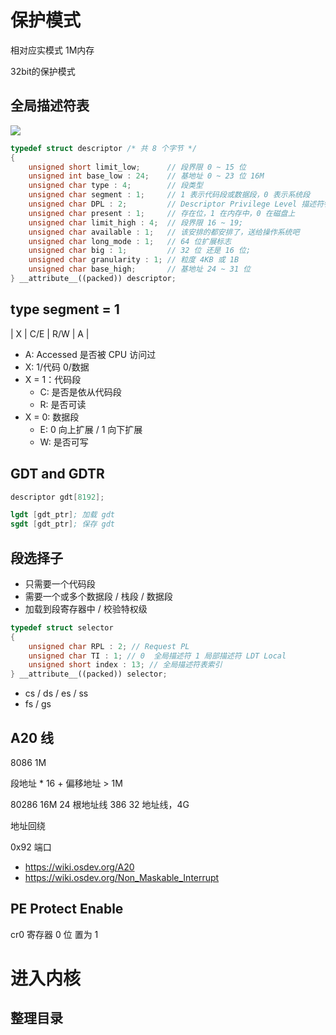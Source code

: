 # 保护模式

相对应实模式 1M内存

32bit的保护模式

## 全局描述符表

![](./images/80386-segment%20descriptor.jpg)

```cpp
typedef struct descriptor /* 共 8 个字节 */
{
    unsigned short limit_low;      // 段界限 0 ~ 15 位
    unsigned int base_low : 24;    // 基地址 0 ~ 23 位 16M
    unsigned char type : 4;        // 段类型
    unsigned char segment : 1;     // 1 表示代码段或数据段，0 表示系统段
    unsigned char DPL : 2;         // Descriptor Privilege Level 描述符特权等级 0 ~ 3
    unsigned char present : 1;     // 存在位，1 在内存中，0 在磁盘上
    unsigned char limit_high : 4;  // 段界限 16 ~ 19;
    unsigned char available : 1;   // 该安排的都安排了，送给操作系统吧
    unsigned char long_mode : 1;   // 64 位扩展标志
    unsigned char big : 1;         // 32 位 还是 16 位;
    unsigned char granularity : 1; // 粒度 4KB 或 1B
    unsigned char base_high;       // 基地址 24 ~ 31 位
} __attribute__((packed)) descriptor;
```

## type segment = 1

| X | C/E | R/W | A |

- A: Accessed 是否被 CPU 访问过
- X: 1/代码 0/数据
- X = 1：代码段
    - C: 是否是依从代码段
    - R: 是否可读
- X = 0: 数据段
    - E: 0 向上扩展 / 1 向下扩展
    - W: 是否可写

## GDT and GDTR

```cpp
descriptor gdt[8192];
```

```s
lgdt [gdt_ptr]; 加载 gdt
sgdt [gdt_ptr]; 保存 gdt
```


## 段选择子

- 只需要一个代码段
- 需要一个或多个数据段 / 栈段 / 数据段
- 加载到段寄存器中 / 校验特权级

```cpp
typedef struct selector
{
    unsigned char RPL : 2; // Request PL 
    unsigned char TI : 1; // 0  全局描述符 1 局部描述符 LDT Local 
    unsigned short index : 13; // 全局描述符表索引
} __attribute__((packed)) selector;
```

- cs / ds / es / ss
- fs / gs

## A20 线

8086 1M 

段地址 * 16 + 偏移地址 > 1M

80286 16M 24 根地址线
386 32 地址线，4G

地址回绕

0x92 端口

- <https://wiki.osdev.org/A20>
- <https://wiki.osdev.org/Non_Maskable_Interrupt>

## PE Protect Enable

cr0 寄存器 0 位 置为 1

# 进入内核

## 整理目录

